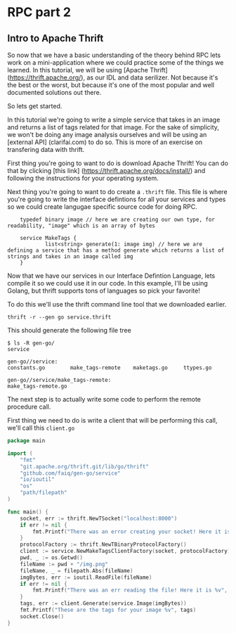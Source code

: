 # RPC part 2

## Intro to Apache Thrift

So now that we have a basic understanding of the theory behind RPC lets work on a mini-application where we could practice some of the things we learned. In this tutorial, we will be using [Apache Thrift] (https://thrift.apache.org/), as our IDL and data serilizer. Not because it's the best or the worst, but because it's one of the most popular and well documented solutions out there.

So lets get started.

In this tutorial we're going to write a simple service that takes in an image and returns a list of tags related for that image. For the sake of simplicity, we won't be doing any image analysis ourselves and will be using an [external API] (clarifai.com) to do so. This is more of an exercise on transfering data with thrift.

First thing you're going to want to do is download Apache Thrift! You can do that by clicking [this link] (https://thrift.apache.org/docs/install/) and following the instructions for your operating system. 

Next thing you're going to want to do create a `.thrift` file. This file is where you're going to write the interface defintions for all your services and types so we could create langugae specific source code for doing RPC. 

```thrift
    typedef binary image // here we are creating our own type, for readability, "image" which is an array of bytes
    
    service MakeTags {
            list<string> generate(1: image img) // here we are defining a service that has a method generate which returns a list of strings and takes in an image called img
    }
```

Now that we have our services in our Interface Defintion Language, lets compile it so we could use it in our code. In this example, I'll be using Golang, but thrift supports tons of languages so pick your favorite!

To do this we'll use the thrift command line tool that we downloaded earlier.

`thrift -r --gen go service.thrift`

This should generate the following file tree

```
$ ls -R gen-go/
service

gen-go//service:
constants.go        make_tags-remote    maketags.go     ttypes.go

gen-go//service/make_tags-remote:
make_tags-remote.go
```

The next step is to actually write some code to perform the remote procedure call. 

First thing we need to do is write a client that will be performing this call, we'll call this `client.go` 

```go
package main

import (
	"fmt"
	"git.apache.org/thrift.git/lib/go/thrift"
	"github.com/faiq/gen-go/service"
	"io/ioutil"
	"os"
	"path/filepath"
)

func main() {
	socket, err := thrift.NewTSocket("localhost:8000")
	if err != nil {
		fmt.Printf("There was an error creating your socket! Here it is %v", err)
	}
	protocolFactory := thrift.NewTBinaryProtocolFactory()
	client := service.NewMakeTagsClientFactory(socket, protocolFactory)
	pwd, _ := os.Getwd()
	fileName := pwd + "/img.png"
	fileName, _ = filepath.Abs(fileName)
	imgBytes, err := ioutil.ReadFile(fileName)
	if err != nil {
		fmt.Printf("There was an err reading the file! Here it is %v", err)
	}
	tags, err := client.Generate(service.Image(imgBytes))
	fmt.Printf("These are the tags for your image %v", tags)
	socket.Close()
}
``` 
